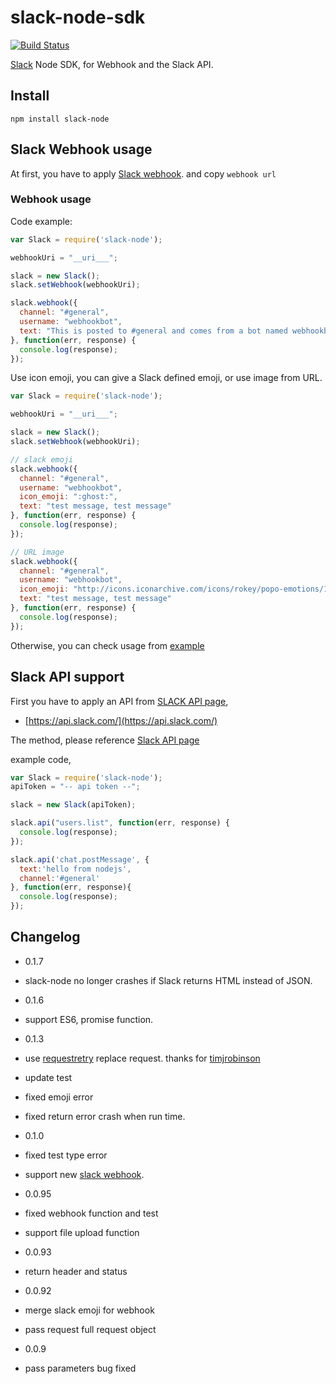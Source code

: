 slack-node-sdk
==============

[![Build Status](https://travis-ci.org/clonn/slack-node-sdk.svg?branch=master)](https://travis-ci.org/clonn/slack-node-sdk)

[Slack](https://slack.com/) Node SDK, for Webhook and the Slack API.

## Install

    npm install slack-node

## Slack Webhook usage

At first, you have to apply [Slack webhook](https://my.slack.com/services/new/incoming-webhook).
and copy `webhook url`

### Webhook usage

Code example:

```javascript
var Slack = require('slack-node');

webhookUri = "__uri___";

slack = new Slack();
slack.setWebhook(webhookUri);

slack.webhook({
  channel: "#general",
  username: "webhookbot",
  text: "This is posted to #general and comes from a bot named webhookbot."
}, function(err, response) {
  console.log(response);
});
```

Use icon emoji, you can give a Slack defined emoji, or use image from URL.


```javascript
var Slack = require('slack-node');

webhookUri = "__uri___";

slack = new Slack();
slack.setWebhook(webhookUri);

// slack emoji
slack.webhook({
  channel: "#general",
  username: "webhookbot",
  icon_emoji: ":ghost:",
  text: "test message, test message"
}, function(err, response) {
  console.log(response);
});

// URL image
slack.webhook({
  channel: "#general",
  username: "webhookbot",
  icon_emoji: "http://icons.iconarchive.com/icons/rokey/popo-emotions/128/after-boom-icon.png",
  text: "test message, test message"
}, function(err, response) {
  console.log(response);
});
```

Otherwise, you can check usage from [example](https://github.com/clonn/slack-node-sdk/tree/master/example)

## Slack API support

First you have to apply an API from [SLACK API page](https://api.slack.com/),

 * [https://api.slack.com/](https://api.slack.com/)

The method, please reference [Slack API page](https://api.slack.com/)

example code,

```javascript
var Slack = require('slack-node');
apiToken = "-- api token --";

slack = new Slack(apiToken);

slack.api("users.list", function(err, response) {
  console.log(response);
});

slack.api('chat.postMessage', {
  text:'hello from nodejs',
  channel:'#general'
}, function(err, response){
  console.log(response);
});
```

## Changelog

 * 0.1.7
  * slack-node no longer crashes if Slack returns HTML instead of JSON.

 * 0.1.6
  * support ES6, promise function.

 * 0.1.3
  * use [requestretry](https://www.npmjs.com/package/requestretry) replace request. thanks for [timjrobinson](https://github.com/clonn/slack-node-sdk/pull/11)
  * update test
  * fixed emoji error
  * fixed return error crash when run time.

 * 0.1.0
  * fixed test type error
  * support new [slack webhook](https://api.slack.com/incoming-webhooks).

 * 0.0.95
  * fixed webhook function and test
  * support file upload function

 * 0.0.93
  * return header and status

 * 0.0.92
  * merge slack emoji for webhook
  * pass request full request object

 * 0.0.9
  * pass parameters bug fixed
